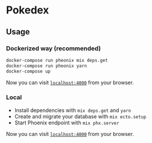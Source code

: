 # Pokedex

## Usage

### Dockerized way (recommended)

```sh
docker-compose run pheonix mix deps.get
docker-compose run pheonix yarn
docker-compose up
```

Now you can visit [`localhost:4000`](http://localhost:4000) from your browser.

### Local

* Install dependencies with `mix deps.get` and `yarn`
* Create and migrate your database with `mix ecto.setup`
* Start Phoenix endpoint with `mix phx.server`

Now you can visit [`localhost:4000`](http://localhost:4000) from your browser.

